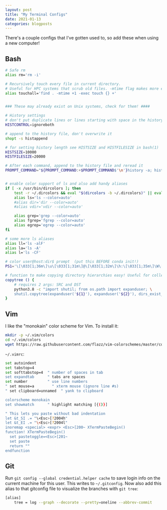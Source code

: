 ```yaml
---
layout: post
title: "My Terminal Configs"
date: 2021-01-13
categories: blogposts
---
```


There's a couple configs that I've gotten used to, so add these when using a new computer! 



## Bash 

```bash
# Safe rm 
alias rm='rm -i'  

# Recursively touch every file in current directory.
# Useful for HPC systems that scrub old files. -mtime flag makes more efficient when it errors out. 
alias touchall='find . -mtime +1 -exec touch {} +'


### These may already exist on Unix systems, check for them! ####

# History settings 
# don't put duplicate lines or lines starting with space in the history.
HISTCONTROL=ignoreboth

# append to the history file, don't overwrite it
shopt -s histappend

# for setting history length see HISTSIZE and HISTFILESIZE in bash(1)
HISTSIZE=10000
HISTFILESIZE=20000

# After each command, append to the history file and reread it
PROMPT_COMMAND="${PROMPT_COMMAND:+$PROMPT_COMMAND$'\n'}history -a; history -c; history -r"


# enable color support of ls and also add handy aliases
if [ -x /usr/bin/dircolors ]; then
    test -r ~/.dircolors && eval "$(dircolors -b ~/.dircolors)" || eval "$(dircolors -b)"
    alias ls='ls --color=auto'
    #alias dir='dir --color=auto'
    #alias vdir='vdir --color=auto'

    alias grep='grep --color=auto'
    alias fgrep='fgrep --color=auto'
    alias egrep='egrep --color=auto'
fi

# some more ls aliases
alias ll='ls -alF'
alias la='ls -A'
alias l='ls -CF'

# color user@host:dir$ prompt  (put this BEFORE conda init!) 
PS1='\[\033[1;36m\]\u\[\033[1;31m\]@\[\033[1;32m\]\h:\[\033[1;35m\]\W\[\033[1;31m\]\$\[\033[0m\] '

# function to make copying directory hierarchies easy! Useful for collecting ML results :-) 
copytree () {
    # requires 2 args: SRC and DST 
    python3.8 -c "import shutil; from os.path import expanduser; \
    shutil.copytree(expanduser('${1}'), expanduser('${2}'), dirs_exist_ok=True)"
}
```




## Vim 

I like the "monokain" color scheme for Vim. To install it: 
```bash 
mkdir -p ~/.vim/colors
cd ~/.vim/colors
wget https://raw.githubusercontent.com/flazz/vim-colorschemes/master/colors/monokain.vim
```

`~/.vimrc`: 

```bash
set autoindent 
set tabstop=4 
set softtabstop=4  " number of spaces in tab 
set expandtab      " tabs are spaces 
set number         " use line numbers 
" set mouse=a        " xterm mouse (ignore line #s) 
" set clipboard=unnamed  " yank to clipboard

colorscheme monokain 
set showmatch      " highlight matching [{()}] 

" This lets you paste without bad indentation 
let &t_SI .= "\<Esc>[?2004h"
let &t_EI .= "\<Esc>[?2004l"
inoremap <special> <expr> <Esc>[200~ XTermPasteBegin()
function! XTermPasteBegin()
  set pastetoggle=<Esc>[201~
  set paste
  return ""
endfunction
```





## Git 

Run `git config --global credential.helper cache` to save login info on the current machine for this user. This writes to `~/.gitconfig`. Now also add this alias to that gitconfig file to visualize the branches with `git tree`: 

```bash
[alias]
    tree = log --graph --decorate --pretty=oneline --abbrev-commit
```
